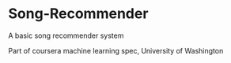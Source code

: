 # Song-Recommender
A basic song recommender system

Part of coursera machine learning spec, University of Washington

